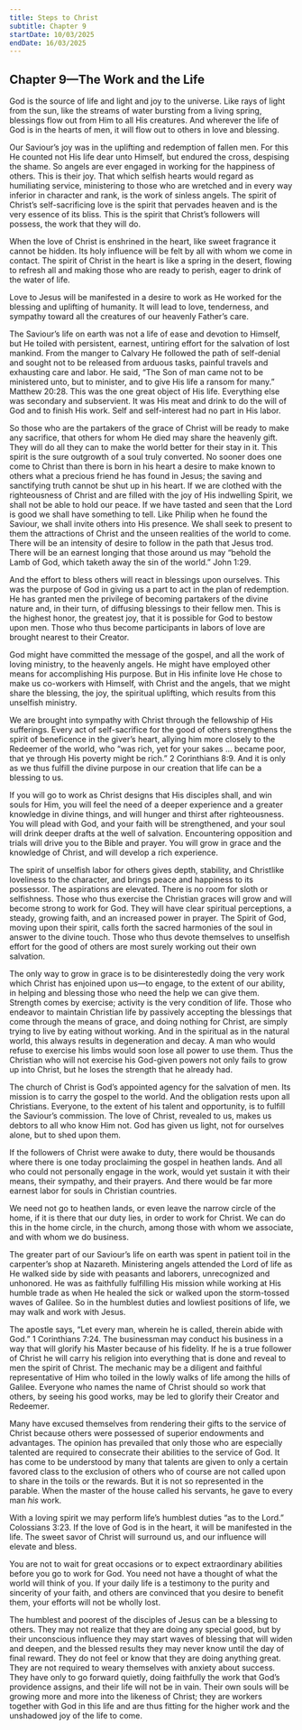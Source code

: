 ```yaml
---
title: Steps to Christ
subtitle: Chapter 9
startDate: 10/03/2025
endDate: 16/03/2025
---
```


## Chapter 9—The Work and the Life

God is the source of life and light and joy to the universe. Like rays of light from the sun, like the streams of water bursting from a living spring, blessings flow out from Him to all His creatures. And wherever the life of God is in the hearts of men, it will flow out to others in love and blessing.

Our Saviour’s joy was in the uplifting and redemption of fallen men. For this He counted not His life dear unto Himself, but endured the cross, despising the shame. So angels are ever engaged in working for the happiness of others. This is their joy. That which selfish hearts would regard as humiliating service, ministering to those who are wretched and in every way inferior in character and rank, is the work of sinless angels. The spirit of Christ’s self-sacrificing love is the spirit that pervades heaven and is the very essence of its bliss. This is the spirit that Christ’s followers will possess, the work that they will do.

When the love of Christ is enshrined in the heart, like sweet fragrance it cannot be hidden. Its holy influence will be felt by all with whom we come in contact. The spirit of Christ in the heart is like a spring in the desert, flowing to refresh all and making those who are ready to perish, eager to drink of the water of life.

Love to Jesus will be manifested in a desire to work as He worked for the blessing and uplifting of humanity. It will lead to love, tenderness, and sympathy toward all the creatures of our heavenly Father’s care.

The Saviour’s life on earth was not a life of ease and devotion to Himself, but He toiled with persistent, earnest, untiring effort for the salvation of lost mankind. From the manger to Calvary He followed the path of self-denial and sought not to be released from arduous tasks, painful travels and exhausting care and labor. He said, “The Son of man came not to be ministered unto, but to minister, and to give His life a ransom for many.” Matthew 20:28. This was the one great object of His life. Everything else was secondary and subservient. It was His meat and drink to do the will of God and to finish His work. Self and self-interest had no part in His labor.

So those who are the partakers of the grace of Christ will be ready to make any sacrifice, that others for whom He died may share the heavenly gift. They will do all they can to make the world better for their stay in it. This spirit is the sure outgrowth of a soul truly converted. No sooner does one come to Christ than there is born in his heart a desire to make known to others what a precious friend he has found in Jesus; the saving and sanctifying truth cannot be shut up in his heart. If we are clothed with the righteousness of Christ and are filled with the joy of His indwelling Spirit, we shall not be able to hold our peace. If we have tasted and seen that the Lord is good we shall have something to tell. Like Philip when he found the Saviour, we shall invite others into His presence. We shall seek to present to them the attractions of Christ and the unseen realities of the world to come. There will be an intensity of desire to follow in the path that Jesus trod. There will be an earnest longing that those around us may “behold the Lamb of God, which taketh away the sin of the world.” John 1:29.

And the effort to bless others will react in blessings upon ourselves. This was the purpose of God in giving us a part to act in the plan of redemption. He has granted men the privilege of becoming partakers of the divine nature and, in their turn, of diffusing blessings to their fellow men. This is the highest honor, the greatest joy, that it is possible for God to bestow upon men. Those who thus become participants in labors of love are brought nearest to their Creator.

God might have committed the message of the gospel, and all the work of loving ministry, to the heavenly angels. He might have employed other means for accomplishing His purpose. But in His infinite love He chose to make us co-workers with Himself, with Christ and the angels, that we might share the blessing, the joy, the spiritual uplifting, which results from this unselfish ministry.

We are brought into sympathy with Christ through the fellowship of His sufferings. Every act of self-sacrifice for the good of others strengthens the spirit of beneficence in the giver’s heart, allying him more closely to the Redeemer of the world, who “was rich, yet for your sakes ... became poor, that ye through His poverty might be rich.” 2 Corinthians 8:9. And it is only as we thus fulfill the divine purpose in our creation that life can be a blessing to us.

If you will go to work as Christ designs that His disciples shall, and win souls for Him, you will feel the need of a deeper experience and a greater knowledge in divine things, and will hunger and thirst after righteousness. You will plead with God, and your faith will be strengthened, and your soul will drink deeper drafts at the well of salvation. Encountering opposition and trials will drive you to the Bible and prayer. You will grow in grace and the knowledge of Christ, and will develop a rich experience.

The spirit of unselfish labor for others gives depth, stability, and Christlike loveliness to the character, and brings peace and happiness to its possessor. The aspirations are elevated. There is no room for sloth or selfishness. Those who thus exercise the Christian graces will grow and will become strong to work for God. They will have clear spiritual perceptions, a steady, growing faith, and an increased power in prayer. The Spirit of God, moving upon their spirit, calls forth the sacred harmonies of the soul in answer to the divine touch. Those who thus devote themselves to unselfish effort for the good of others are most surely working out their own salvation.

The only way to grow in grace is to be disinterestedly doing the very work which Christ has enjoined upon us—to engage, to the extent of our ability, in helping and blessing those who need the help we can give them. Strength comes by exercise; activity is the very condition of life. Those who endeavor to maintain Christian life by passively accepting the blessings that come through the means of grace, and doing nothing for Christ, are simply trying to live by eating without working. And in the spiritual as in the natural world, this always results in degeneration and decay. A man who would refuse to exercise his limbs would soon lose all power to use them. Thus the Christian who will not exercise his God-given powers not only fails to grow up into Christ, but he loses the strength that he already had.

The church of Christ is God’s appointed agency for the salvation of men. Its mission is to carry the gospel to the world. And the obligation rests upon all Christians. Everyone, to the extent of his talent and opportunity, is to fulfill the Saviour’s commission. The love of Christ, revealed to us, makes us debtors to all who know Him not. God has given us light, not for ourselves alone, but to shed upon them.

If the followers of Christ were awake to duty, there would be thousands where there is one today proclaiming the gospel in heathen lands. And all who could not personally engage in the work, would yet sustain it with their means, their sympathy, and their prayers. And there would be far more earnest labor for souls in Christian countries.

We need not go to heathen lands, or even leave the narrow circle of the home, if it is there that our duty lies, in order to work for Christ. We can do this in the home circle, in the church, among those with whom we associate, and with whom we do business.

The greater part of our Saviour’s life on earth was spent in patient toil in the carpenter’s shop at Nazareth. Ministering angels attended the Lord of life as He walked side by side with peasants and laborers, unrecognized and unhonored. He was as faithfully fulfilling His mission while working at His humble trade as when He healed the sick or walked upon the storm-tossed waves of Galilee. So in the humblest duties and lowliest positions of life, we may walk and work with Jesus.

The apostle says, “Let every man, wherein he is called, therein abide with God.” 1 Corinthians 7:24. The businessman may conduct his business in a way that will glorify his Master because of his fidelity. If he is a true follower of Christ he will carry his religion into everything that is done and reveal to men the spirit of Christ. The mechanic may be a diligent and faithful representative of Him who toiled in the lowly walks of life among the hills of Galilee. Everyone who names the name of Christ should so work that others, by seeing his good works, may be led to glorify their Creator and Redeemer.

Many have excused themselves from rendering their gifts to the service of Christ because others were possessed of superior endowments and advantages. The opinion has prevailed that only those who are especially talented are required to consecrate their abilities to the service of God. It has come to be understood by many that talents are given to only a certain favored class to the exclusion of others who of course are not called upon to share in the toils or the rewards. But it is not so represented in the parable. When the master of the house called his servants, he gave to every man _his_ work.

With a loving spirit we may perform life’s humblest duties “as to the Lord.” Colossians 3:23. If the love of God is in the heart, it will be manifested in the life. The sweet savor of Christ will surround us, and our influence will elevate and bless.

You are not to wait for great occasions or to expect extraordinary abilities before you go to work for God. You need not have a thought of what the world will think of you. If your daily life is a testimony to the purity and sincerity of your faith, and others are convinced that you desire to benefit them, your efforts will not be wholly lost.

The humblest and poorest of the disciples of Jesus can be a blessing to others. They may not realize that they are doing any special good, but by their unconscious influence they may start waves of blessing that will widen and deepen, and the blessed results they may never know until the day of final reward. They do not feel or know that they are doing anything great. They are not required to weary themselves with anxiety about success. They have only to go forward quietly, doing faithfully the work that God’s providence assigns, and their life will not be in vain. Their own souls will be growing more and more into the likeness of Christ; they are workers together with God in this life and are thus fitting for the higher work and the unshadowed joy of the life to come.
